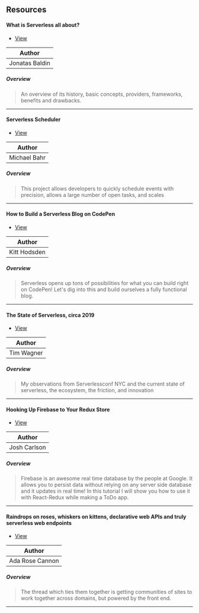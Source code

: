 ## Resources


#### What is Serverless all about?

- [View](https://cheesecakelabs.com/blog/what-is-serverless-all-about/)

| Author |
|--------------|
| Jonatas Baldin |

##### Overview
> An overview of its history, basic concepts, providers, frameworks, benefits and drawbacks.

***

#### Serverless Scheduler

- [View](https://read.acloud.guru/serverless-scheduler-23dec8edde06)

| Author |
|--------------|
| Michael Bahr |

##### Overview
> This project allows developers to quickly schedule events with precision, allows a large number of open tasks, and scales

***

#### How to Build a Serverless Blog on CodePen

- [View](https://blog.codepen.io/2018/01/15/build-serverless-blog-codepen/)

| Author |
|--------------|
| Kitt Hodsden |

##### Overview
> Serverless opens up tons of possibilities for what you can build right on CodePen! Let's dig into this and build ourselves a fully functional blog.

***

#### The State of Serverless, circa 2019

- [View](https://read.acloud.guru/the-state-of-serverless-circa-10-2019-2bfd0e605700)

| Author |
|--------------|
| Tim Wagner |

##### Overview
> My observations from Serverlessconf NYC and the current state of serverless, the ecosystem, the friction, and innovation

***

#### Hooking Up Firebase to Your Redux Store

- [View](https://itnext.io/hooking-up-firebase-to-your-redux-store-a5e799cf84c4)

| Author |
|--------------|
| Josh Carlson |

##### Overview
> Firebase is an awesome real time database by the people at Google. It allows you to persist data without relying on any server side database and it updates in real time! In this tutorial I will show you how to use it with React-Redux while making a ToDo app.

***

#### Raindrops on roses, whiskers on kittens, declarative web APIs and truly serverless web endpoints

- [View](https://medium.com/samsung-internet-dev/raindrops-on-roses-whiskers-on-kittens-declarative-web-apis-and-truly-serverless-web-endpoints-50d733e6d867)

| Author |
|--------------|
| Ada Rose Cannon |

##### Overview
> The thread which ties them together is getting communities of sites to work together across domains, but powered by the front end.

***
